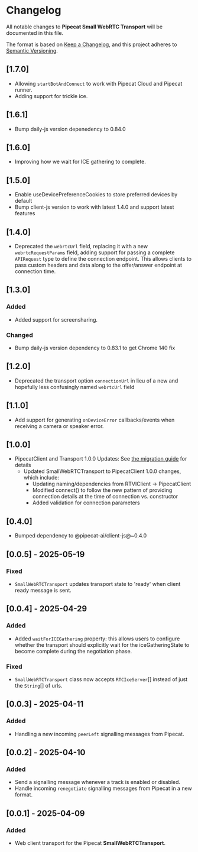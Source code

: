 # Changelog

All notable changes to **Pipecat Small WebRTC Transport** will be documented in this file.

The format is based on [Keep a Changelog](https://keepachangelog.com/en/1.0.0/),
and this project adheres to [Semantic Versioning](https://semver.org/spec/v2.0.0.html).

## [1.7.0]

- Allowing `startBotAndConnect` to work with Pipecat Cloud and Pipecat runner.
- Adding support for trickle ice.

## [1.6.1]

- Bump daily-js version depenedency to 0.84.0

## [1.6.0]

- Improving how we wait for ICE gathering to complete.

## [1.5.0]

- Enable useDevicePreferenceCookies to store preferred devices by default
- Bump client-js version to work with latest 1.4.0 and support latest features

## [1.4.0]

- Deprecated the `webrtcUrl` field, replacing it with a new `webrtcRequestParams` field, adding support for passing a complete `APIRequest` type to define the connection endpoint. This allows clients to pass custom headers and data along to the offer/answer endpoint at connection time.

## [1.3.0]

### Added

- Added support for screensharing.

### Changed

- Bump daily-js version dependency to 0.83.1 to get Chrome 140 fix

## [1.2.0]

- Deprecated the transport option `connectionUrl` in lieu of a new and hopefully less confusingly named `webrtcUrl` field

## [1.1.0]

- Add support for generating `onDeviceError` callbacks/events when receiving a camera or speaker error.

## [1.0.0]

- PipecatClient and Transport 1.0.0 Updates:
  See [the migration guide](https://docs.pipecat.ai/client/js/migration-guide) for details
  - Updated SmallWebRTCTransport to PipecatClient 1.0.0 changes, which include:
    - Updating naming/dependencies from RTVIClient -> PipecatClient
    - Modified connect() to follow the new pattern of providing connection details at the time of connection vs. constructor
    - Added validation for connection parameters

## [0.4.0]

- Bumped dependency to @pipecat-ai/client-js@~0.4.0

## [0.0.5] - 2025-05-19

### Fixed

- `SmallWebRTCTransport` updates transport state to 'ready' when client ready message is sent.

## [0.0.4] - 2025-04-29

### Added

- Added `waitForICEGathering` property: this allows users to configure whether the transport should 
    explicitly wait for the iceGatheringState to become complete during the negotiation phase.

### Fixed

- `SmallWebRTCTransport` class now accepts `RTCIceServer`[] instead of just the `String`[] of urls.

## [0.0.3] - 2025-04-11

### Added

- Handling a new incoming `peerLeft` signalling messages from Pipecat.

## [0.0.2] - 2025-04-10

### Added

- Send a signalling message whenever a track is enabled or disabled.
- Handle incoming `renegotiate` signalling messages from Pipecat in a new format.

## [0.0.1] - 2025-04-09

### Added

- Web client transport for the Pipecat **SmallWebRTCTransport**.
